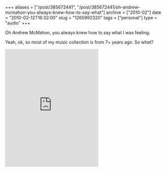 +++
aliases = ["/post/385672441", "/post/385672441/oh-andrew-mcmahon-you-always-knew-how-to-say-what"]
archive = ["2010-02"]
date = "2010-02-12T16:32:00"
slug = "1265992320"
tags = ["personal"]
type = "audio"
+++

Oh Andrew McMahon, you always knew how to say what I was feeling.

Yeah, ok, so most of my music collection is from 7+ years ago. So
what?

<iframe src="https://embed.spotify.com/?uri=spotify%3Atrack%3A4fLlYczGZMDv4bQIxZGud2" width="300" height="380" frameborder="0" allowtransparency="true"></iframe>
